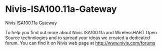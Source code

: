 Nivis-ISA100.11a-Gateway
========================

Nivis ISA100.11a Gateway

To help you find out more about Nivis ISA100.11a and WirelessHART Open Source technologies and to spread your ideas we created a dedicated forum. 
You can find it on Nivis web page at http://www.nivis.com/forums
